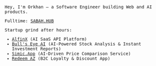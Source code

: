 <samp>
Hey, I'm Orkhan — a Software Engineer building Web and AI products.

Fulltime: [SABAH.HUB](https://sabahhub.com/)

Startup grind after hours:
 - [AlfinX](https://www.alfinx.com) (AI SaaS API Platform)
 - [Bull's Eye AI](https://www.thebullsai.com/) (AI-Powered Stock Analysis & Instant Investment Reports)
 - [Simic.App]() (AI-Driven Price Comparison Service)
 - [Redeem AZ]() (B2C Loyalty & Discount App)
</samp>
